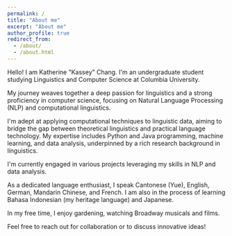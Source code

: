 ```yaml
---
permalink: /
title: "About me"
excerpt: "About me"
author_profile: true
redirect_from: 
  - /about/
  - /about.html
---
```

Hello! I am Katherine "Kassey" Chang. I'm an undergraduate student studying Linguistics and Computer Science at Columbia University.

My journey weaves together a deep passion for linguistics and a strong proficiency in computer science, focusing on Natural Language Processing (NLP) and computational linguistics.

I'm adept at applying computational techniques to linguistic data, aiming to bridge the gap between theoretical linguistics and practical language technology. My expertise includes Python and Java programming, machine learning, and data analysis, underpinned by a rich research background in linguistics.

I'm currently engaged in various projects leveraging my skills in NLP and data analysis. 

As a dedicated language enthusiast, I speak Cantonese (Yue), English, German, Mandarin Chinese, and French. I am also in the process of learning Bahasa Indonesian (my heritage language) and Japanese. 

In my free time, I enjoy gardening, watching Broadway musicals and films.

Feel free to reach out for collaboration or to discuss innovative ideas!



